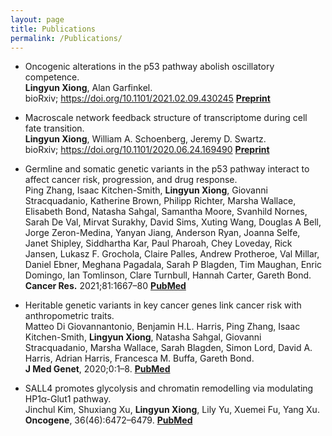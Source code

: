 ```yaml
---
layout: page
title: Publications
permalink: /Publications/
---
```


- Oncogenic alterations in the p53 pathway abolish oscillatory competence. \
**Lingyun Xiong**, Alan Garfinkel. \
bioRxiv; https://doi.org/10.1101/2021.02.09.430245 [**Preprint**](https://doi.org/10.1101/2021.02.09.430245)


- Macroscale network feedback structure of transcriptome during cell fate transition. \
**Lingyun Xiong**, William A. Schoenberg, Jeremy D. Swartz. \
bioRxiv; https://doi.org/10.1101/2020.06.24.169490 [**Preprint**](https://doi.org/10.1101/2020.06.24.169490)

- Germline and somatic genetic variants in the p53 pathway interact to affect cancer risk, progression, and drug response. \
Ping Zhang, Isaac Kitchen-Smith, **Lingyun Xiong**, Giovanni Stracquadanio, Katherine Brown, Philipp Richter, Marsha Wallace, Elisabeth Bond, Natasha Sahgal, Samantha Moore, Svanhild Nornes, Sarah De Val, Mirvat Surakhy, David Sims, Xuting Wang, Douglas A Bell, Jorge Zeron-Medina, Yanyan Jiang, Anderson Ryan, Joanna Selfe, Janet Shipley, Siddhartha Kar, Paul Pharoah, Chey Loveday, Rick Jansen, Lukasz F. Grochola, Claire Palles, Andrew Protheroe, Val Millar, Daniel Ebner, Meghana Pagadala, Sarah P Blagden, Tim Maughan, Enric Domingo, Ian Tomlinson, Clare Turnbull, Hannah Carter, Gareth Bond. \
**Cancer Res.** 2021;81:1667–80	[**PubMed**](https://pubmed.ncbi.nlm.nih.gov/33558336/)

- Heritable genetic variants in key cancer genes link cancer risk with anthropometric traits. \
Matteo Di Giovannantonio, Benjamin H.L. Harris, Ping Zhang, Isaac Kitchen-Smith, **Lingyun Xiong**, Natasha Sahgal, Giovanni Stracquadanio, Marsha Wallace, Sarah Blagden, Simon Lord, David A. Harris, Adrian Harris, Francesca M. Buffa, Gareth Bond. \
**J Med Genet**, 2020;0:1–8.	[**PubMed**](https://pubmed.ncbi.nlm.nih.gov/32591342/) 

- SALL4 promotes glycolysis and chromatin remodelling via modulating HP1α-Glut1 pathway. \
Jinchul Kim, Shuxiang Xu, **Lingyun Xiong**, Lily Yu, Xuemei Fu, Yang Xu. \
**Oncogene**, 36(46):6472–6479.	[**PubMed**](https://pubmed.ncbi.nlm.nih.gov/28759035/)




